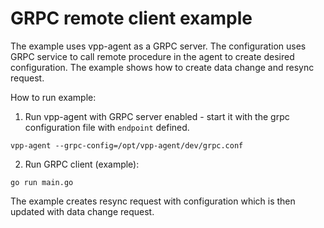# GRPC remote client example

The example uses vpp-agent as a GRPC server. The configuration uses GRPC service to call remote 
procedure in the agent to create desired configuration. The example shows how to create data change
and resync request.

How to run example:
1. Run vpp-agent with GRPC server enabled - start it with the grpc configuration file with `endpoint`
defined.

```
vpp-agent --grpc-config=/opt/vpp-agent/dev/grpc.conf
```

2. Run GRPC client (example):
```
go run main.go
```

The example creates resync request with configuration which is then updated with data change request.
